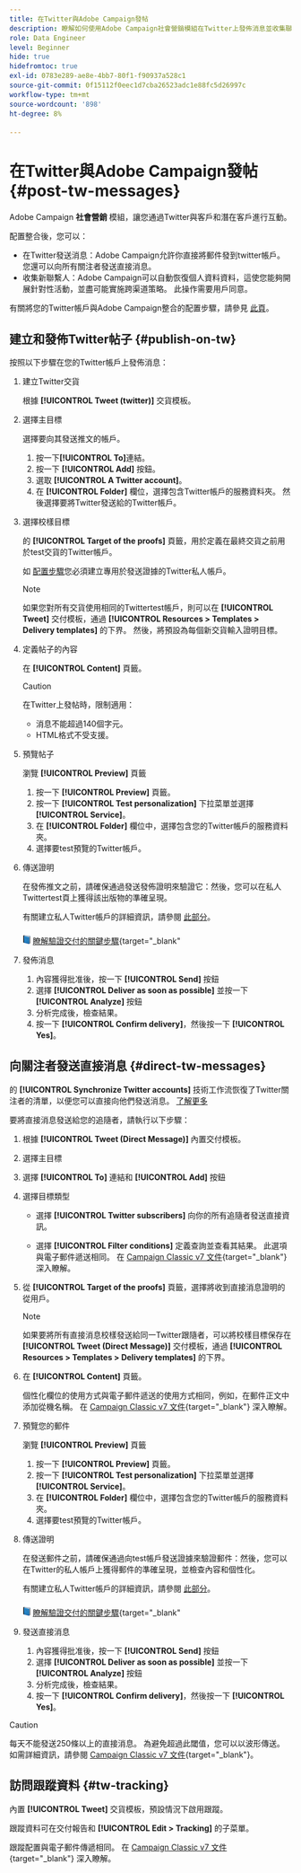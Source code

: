 ```yaml
---
title: 在Twitter與Adobe Campaign發帖
description: 瞭解如何使用Adobe Campaign社會營銷模組在Twitter上發佈消息並收集聯繫人資料
role: Data Engineer
level: Beginner
hide: true
hidefromtoc: true
exl-id: 0783e289-ae8e-4bb7-80f1-f90937a528c1
source-git-commit: 0f15112f0eec1d7cba26523adc1e88fc5d26997c
workflow-type: tm+mt
source-wordcount: '898'
ht-degree: 8%

---
```



# 在Twitter與Adobe Campaign發帖 {#post-tw-messages}

Adobe Campaign **社會營銷** 模組，讓您通過Twitter與客戶和潛在客戶進行互動。

配置整合後，您可以：

* 在Twitter發送消息：Adobe Campaign允許你直接將郵件發到twitter帳戶。 您還可以向所有關注者發送直接消息。
* 收集新聯繫人：Adobe Campaign可以自動恢復個人資料資料，這使您能夠開展針對性活動，並盡可能實施跨渠道策略。 此操作需要用戶同意。

有關將您的Twitter帳戶與Adobe Campaign整合的配置步驟，請參見 [此頁](../connect/ac-tw.md)。

## 建立和發佈Twitter帖子 {#publish-on-tw}

按照以下步驟在您的Twitter帳戶上發佈消息：

1. 建立Twitter交貨

   根據 **[!UICONTROL Tweet (twitter)]** 交貨模板。

1. 選擇主目標

   選擇要向其發送推文的帳戶。

   1. 按一下&#x200B;**[!UICONTROL To]**&#x200B;連結。
   1. 按一下 **[!UICONTROL Add]** 按鈕。
   1. 選取 **[!UICONTROL A Twitter account]**。
   1. 在 **[!UICONTROL Folder]** 欄位，選擇包含Twitter帳戶的服務資料夾。 然後選擇要將Twitter發送給的Twitter帳戶。

1. 選擇校樣目標

   的 **[!UICONTROL Target of the proofs]** 頁籤，用於定義在最終交貨之前用於test交貨的Twitter帳戶。

   如 [配置步驟](../connect/ac-tw.md#tw-test-account)您必須建立專用於發送證據的Twitter私人帳戶。

   >[!NOTE]
   >
   >如果您對所有交貨使用相同的Twittertest帳戶，則可以在 **[!UICONTROL Tweet]** 交付模板，通過 **[!UICONTROL Resources > Templates > Delivery templates]** 的下界。 然後，將預設為每個新交貨輸入證明目標。

1. 定義帖子的內容

   在 **[!UICONTROL Content]** 頁籤。

   >[!CAUTION]
   >
   >在Twitter上發帖時，限制適用：
   >
   >* 消息不能超過140個字元。
   >* HTML格式不受支援。


1. 預覽帖子

   瀏覽 **[!UICONTROL Preview]** 頁籤

   1. 按一下 **[!UICONTROL Preview]** 頁籤。
   1. 按一下 **[!UICONTROL Test personalization]** 下拉菜單並選擇 **[!UICONTROL Service]**。
   1. 在 **[!UICONTROL Folder]** 欄位中，選擇包含您的Twitter帳戶的服務資料夾。
   1. 選擇要test預覽的Twitter帳戶。

1. 傳送證明

   在發佈推文之前，請確保通過發送發佈證明來驗證它：然後，您可以在私人Twittertest頁上獲得該出版物的準確呈現。

   有關建立私人Twitter帳戶的詳細資訊，請參閱 [此部分](../connect/ac-tw.md#tw-test-account)。

   ![](../assets/do-not-localize/book.png) [瞭解驗證交付的關鍵步驟](https://experienceleague.adobe.com/docs/campaign-classic/using/sending-messages/key-steps-when-creating-a-delivery/steps-validating-the-delivery.html?lang=zh-Hant){target=&quot;_blank&quot;

1. 發佈消息

   1. 內容獲得批准後，按一下 **[!UICONTROL Send]** 按鈕
   1. 選擇 **[!UICONTROL Deliver as soon as possible]** 並按一下 **[!UICONTROL Analyze]** 按鈕
   1. 分析完成後，檢查結果。
   1. 按一下 **[!UICONTROL Confirm delivery]**，然後按一下 **[!UICONTROL Yes]**。


## 向關注者發送直接消息 {#direct-tw-messages}

的 **[!UICONTROL Synchronize Twitter accounts]** 技術工作流恢復了Twitter關注者的清單，以便您可以直接向他們發送消息。 [了解更多](../connect/ac-tw.md#synchro-tw-accounts)

要將直接消息發送給您的追隨者，請執行以下步驟：

1. 根據 **[!UICONTROL Tweet (Direct Message)]** 內置交付模板。

1. 選擇主目標

1. 選擇 **[!UICONTROL To]** 連結和 **[!UICONTROL Add]** 按鈕

1. 選擇目標類型

   * 選擇 **[!UICONTROL Twitter subscribers]** 向你的所有追隨者發送直接資訊。

   * 選擇 **[!UICONTROL Filter conditions]** 定義查詢並查看其結果。 此選項與電子郵件遞送相同。 在 [Campaign Classic v7 文件](https://experienceleague.adobe.com/docs/campaign-classic/using/getting-started/creating-queries/defining-filter-conditions.html){target=&quot;_blank&quot;} 深入瞭解。

1. 從 **[!UICONTROL Target of the proofs]** 頁籤，選擇將收到直接消息證明的從用戶。

   >[!NOTE]
   >
   >如果要將所有直接消息校樣發送給同一Twitter跟隨者，可以將校樣目標保存在 **[!UICONTROL Tweet (Direct Message)]** 交付模板，通過 **[!UICONTROL Resources > Templates > Delivery templates]** 的下界。

1. 在 **[!UICONTROL Content]** 頁籤。

   個性化欄位的使用方式與電子郵件遞送的使用方式相同，例如，在郵件正文中添加從機名稱。 在 [Campaign Classic v7 文件](https://experienceleague.adobe.com/docs/campaign-classic/using/sending-messages/personalizing-deliveries/about-personalization.html){target=&quot;_blank&quot;} 深入瞭解。

1. 預覽您的郵件

   瀏覽 **[!UICONTROL Preview]** 頁籤

   1. 按一下 **[!UICONTROL Preview]** 頁籤。
   1. 按一下 **[!UICONTROL Test personalization]** 下拉菜單並選擇 **[!UICONTROL Service]**。
   1. 在 **[!UICONTROL Folder]** 欄位中，選擇包含您的Twitter帳戶的服務資料夾。
   1. 選擇要test預覽的Twitter帳戶。

1. 傳送證明

   在發送郵件之前，請確保通過向test帳戶發送證據來驗證郵件：然後，您可以在Twitter的私人帳戶上獲得郵件的準確呈現，並檢查內容和個性化。

   有關建立私人Twitter帳戶的詳細資訊，請參閱 [此部分](../connect/ac-tw.md#tw-test-account)。

   ![](../assets/do-not-localize/book.png) [瞭解驗證交付的關鍵步驟](https://experienceleague.adobe.com/docs/campaign-classic/using/sending-messages/key-steps-when-creating-a-delivery/steps-validating-the-delivery.html){target=&quot;_blank&quot;

1. 發送直接消息

   1. 內容獲得批准後，按一下 **[!UICONTROL Send]** 按鈕
   1. 選擇 **[!UICONTROL Deliver as soon as possible]** 並按一下 **[!UICONTROL Analyze]** 按鈕
   1. 分析完成後，檢查結果。
   1. 按一下 **[!UICONTROL Confirm delivery]**，然後按一下 **[!UICONTROL Yes]**。

>[!CAUTION]
>
>每天不能發送250條以上的直接消息。 為避免超過此閾值，您可以以波形傳送。 如需詳細資訊，請參閱 [Campaign Classic v7 文件](https://experienceleague.adobe.com/docs/campaign-classic/using/sending-messages/key-steps-when-creating-a-delivery/steps-sending-the-delivery.html?lang=en#sending-using-multiple-waves){target=&quot;_blank&quot;}。


## 訪問跟蹤資料 {#tw-tracking}

內置 **[!UICONTROL Tweet]** 交貨模板，預設情況下啟用跟蹤。

跟蹤資料可在交付報告和 **[!UICONTROL Edit > Tracking]** 的子菜單。

跟蹤配置與電子郵件傳遞相同。 在 [Campaign Classic v7 文件](https://experienceleague.adobe.com/docs/campaign-classic/using/sending-messages/monitoring-deliveries/about-delivery-monitoring.html?lang=zh-Hant){target=&quot;_blank&quot;} 深入瞭解。

